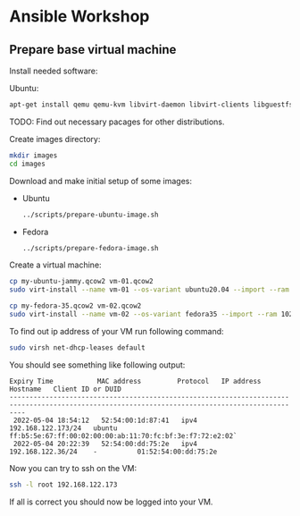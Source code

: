 # Ansible Workshop

## Prepare base virtual machine

Install needed software:

Ubuntu:

```bash
apt-get install qemu qemu-kvm libvirt-daemon libvirt-clients libguestfs-tools cloud-image-utils virt-manager
```

TODO: Find out necessary pacages for other distributions.

Create images directory:

```bash
mkdir images
cd images
```

Download and make initial setup of some images:

- Ubuntu
  
  ```bash
  ../scripts/prepare-ubuntu-image.sh
  ```

- Fedora

  ```bash
  ../scripts/prepare-fedora-image.sh
  ```
  
Create a virtual machine:

```bash
cp my-ubuntu-jammy.qcow2 vm-01.qcow2
sudo virt-install --name vm-01 --os-variant ubuntu20.04 --import --ram 1024 --vcpus 2 --disk vm-01.qcow2
```

```bash
cp my-fedora-35.qcow2 vm-02.qcow2
sudo virt-install --name vm-02 --os-variant fedora35 --import --ram 1024 --vcpus 2 --disk vm-02.qcow2
```

To find out ip address of your VM run following command:

```bash
sudo virsh net-dhcp-leases default
```

You should see something like following output:

```
Expiry Time           MAC address         Protocol   IP address           Hostname   Client ID or DUID
------------------------------------------------------------------------------------------------------------------------------------------------
 2022-05-04 18:54:12   52:54:00:1d:87:41   ipv4       192.168.122.173/24   ubuntu     ff:b5:5e:67:ff:00:02:00:00:ab:11:70:fc:bf:3e:f7:72:e2:02`
 2022-05-04 20:22:39   52:54:00:dd:75:2e   ipv4       192.168.122.36/24    -          01:52:54:00:dd:75:2e
```

Now you can try to ssh on the VM:

```bash
ssh -l root 192.168.122.173
```

If all is correct you should now be logged into your VM.
